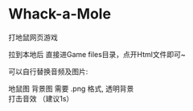 # Whack-a-Mole
打地鼠网页游戏

拉到本地后
直接进Game files目录，点开Html文件即可~

可以自行替换音频及图片:

地鼠图  背景图 需要 .png 格式, 透明背景  
打击音效 （建议1s）
